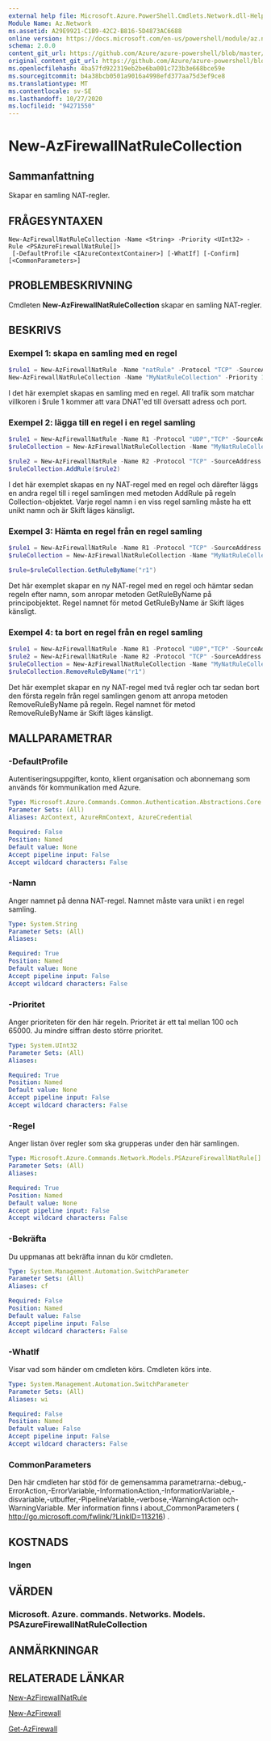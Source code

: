 ```yaml
---
external help file: Microsoft.Azure.PowerShell.Cmdlets.Network.dll-Help.xml
Module Name: Az.Network
ms.assetid: A29E9921-C1B9-42C2-B816-5D4873AC6688
online version: https://docs.microsoft.com/en-us/powershell/module/az.network/new-azfirewallnatrulecollection
schema: 2.0.0
content_git_url: https://github.com/Azure/azure-powershell/blob/master/src/Network/Network/help/New-AzFirewallNatRuleCollection.md
original_content_git_url: https://github.com/Azure/azure-powershell/blob/master/src/Network/Network/help/New-AzFirewallNatRuleCollection.md
ms.openlocfilehash: 4ba57fd922319eb2be6ba001c723b3e668bce59e
ms.sourcegitcommit: b4a38bcb0501a9016a4998efd377aa75d3ef9ce8
ms.translationtype: MT
ms.contentlocale: sv-SE
ms.lasthandoff: 10/27/2020
ms.locfileid: "94271550"
---
```

# New-AzFirewallNatRuleCollection

## Sammanfattning
Skapar en samling NAT-regler.

## FRÅGESYNTAXEN

```
New-AzFirewallNatRuleCollection -Name <String> -Priority <UInt32> -Rule <PSAzureFirewallNatRule[]>
 [-DefaultProfile <IAzureContextContainer>] [-WhatIf] [-Confirm] [<CommonParameters>]
```

## PROBLEMBESKRIVNING
Cmdleten **New-AzFirewallNatRuleCollection** skapar en samling NAT-regler.

## BESKRIVS

### Exempel 1: skapa en samling med en regel
```powershell
$rule1 = New-AzFirewallNatRule -Name "natRule" -Protocol "TCP" -SourceAddress "*" -DestinationAddress "10.0.0.1" -DestinationPort "80" -TranslatedAddress "10.0.0.2" -TranslatedPort "8080"
New-AzFirewallNatRuleCollection -Name "MyNatRuleCollection" -Priority 1000 -Rule $rule1
```

I det här exemplet skapas en samling med en regel. All trafik som matchar villkoren i $rule 1 kommer att vara DNAT'ed till översatt adress och port.

### Exempel 2: lägga till en regel i en regel samling
```powershell
$rule1 = New-AzFirewallNatRule -Name R1 -Protocol "UDP","TCP" -SourceAddress "*" -DestinationAddress "10.0.0.1" -DestinationPort "80" -TranslatedAddress "10.0.0.2" -TranslatedPort "8080"
$ruleCollection = New-AzFirewallNatRuleCollection -Name "MyNatRuleCollection" -Priority 100 -Rule $rule1

$rule2 = New-AzFirewallNatRule -Name R2 -Protocol "TCP" -SourceAddress "*" -DestinationAddress "10.0.0.1" -DestinationPort "443" -TranslatedAddress "10.0.0.2" -TranslatedPort "8443"
$ruleCollection.AddRule($rule2)
```

I det här exemplet skapas en ny NAT-regel med en regel och därefter läggs en andra regel till i regel samlingen med metoden AddRule på regeln Collection-objektet. Varje regel namn i en viss regel samling måste ha ett unikt namn och är Skift läges känsligt.

### Exempel 3: Hämta en regel från en regel samling
```powershell
$rule1 = New-AzFirewallNatRule -Name R1 -Protocol "TCP" -SourceAddress "10.0.0.0/24" -DestinationAddress "10.0.1.0/24" -DestinationPort "443" -TranslatedAddress "10.0.0.2" -TranslatedPort "8443"
$ruleCollection = New-AzFirewallNatRuleCollection -Name "MyNatRuleCollection" -Priority 100 -Rule $rule1

$rule=$ruleCollection.GetRuleByName("r1")
```

Det här exemplet skapar en ny NAT-regel med en regel och hämtar sedan regeln efter namn, som anropar metoden GetRuleByName på principobjektet. Regel namnet för metod GetRuleByName är Skift läges känsligt.

### Exempel 4: ta bort en regel från en regel samling
```powershell
$rule1 = New-AzFirewallNatRule -Name R1 -Protocol "UDP","TCP" -SourceAddress "*" -DestinationAddress "10.0.0.1" -DestinationPort "80" -TranslatedAddress "10.0.0.2" -TranslatedPort "8080"
$rule2 = New-AzFirewallNatRule -Name R2 -Protocol "TCP" -SourceAddress "*" -DestinationAddress "10.0.0.1" -DestinationPort "443" -TranslatedAddress "10.0.0.2" -TranslatedPort "8443"
$ruleCollection = New-AzFirewallNatRuleCollection -Name "MyNatRuleCollection" -Priority 100 -Rule $rule1, $rule2
$ruleCollection.RemoveRuleByName("r1")
```

Det här exemplet skapar en ny NAT-regel med två regler och tar sedan bort den första regeln från regel samlingen genom att anropa metoden RemoveRuleByName på regeln. Regel namnet för metod RemoveRuleByName är Skift läges känsligt.

## MALLPARAMETRAR

### -DefaultProfile
Autentiseringsuppgifter, konto, klient organisation och abonnemang som används för kommunikation med Azure.

```yaml
Type: Microsoft.Azure.Commands.Common.Authentication.Abstractions.Core.IAzureContextContainer
Parameter Sets: (All)
Aliases: AzContext, AzureRmContext, AzureCredential

Required: False
Position: Named
Default value: None
Accept pipeline input: False
Accept wildcard characters: False
```

### -Namn
Anger namnet på denna NAT-regel. Namnet måste vara unikt i en regel samling.

```yaml
Type: System.String
Parameter Sets: (All)
Aliases:

Required: True
Position: Named
Default value: None
Accept pipeline input: False
Accept wildcard characters: False
```

### -Prioritet
Anger prioriteten för den här regeln. Prioritet är ett tal mellan 100 och 65000. Ju mindre siffran desto större prioritet.

```yaml
Type: System.UInt32
Parameter Sets: (All)
Aliases:

Required: True
Position: Named
Default value: None
Accept pipeline input: False
Accept wildcard characters: False
```

### -Regel
Anger listan över regler som ska grupperas under den här samlingen.

```yaml
Type: Microsoft.Azure.Commands.Network.Models.PSAzureFirewallNatRule[]
Parameter Sets: (All)
Aliases:

Required: True
Position: Named
Default value: None
Accept pipeline input: False
Accept wildcard characters: False
```

### -Bekräfta
Du uppmanas att bekräfta innan du kör cmdleten.

```yaml
Type: System.Management.Automation.SwitchParameter
Parameter Sets: (All)
Aliases: cf

Required: False
Position: Named
Default value: False
Accept pipeline input: False
Accept wildcard characters: False
```

### -WhatIf
Visar vad som händer om cmdleten körs.
Cmdleten körs inte.

```yaml
Type: System.Management.Automation.SwitchParameter
Parameter Sets: (All)
Aliases: wi

Required: False
Position: Named
Default value: False
Accept pipeline input: False
Accept wildcard characters: False
```

### CommonParameters
Den här cmdleten har stöd för de gemensamma parametrarna:-debug,-ErrorAction,-ErrorVariable,-InformationAction,-InformationVariable,-disvariable,-utbuffer,-PipelineVariable,-verbose,-WarningAction och-WarningVariable. Mer information finns i about_CommonParameters ( http://go.microsoft.com/fwlink/?LinkID=113216) .

## KOSTNADS

### Ingen

## VÄRDEN

### Microsoft. Azure. commands. Networks. Models. PSAzureFirewallNatRuleCollection

## ANMÄRKNINGAR

## RELATERADE LÄNKAR

[New-AzFirewallNatRule](./New-AzFirewallNatRule.md)

[New-AzFirewall](./New-AzFirewall.md)

[Get-AzFirewall](./Get-AzFirewall.md)
